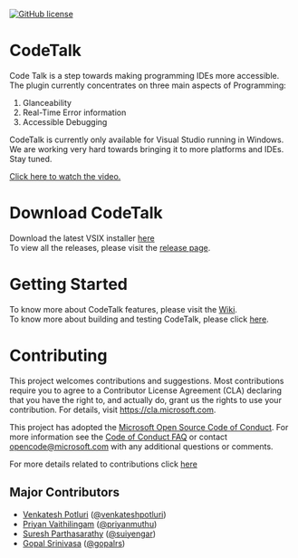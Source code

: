 [![GitHub license](https://img.shields.io/badge/license-MIT-blue.svg)](https://github.com/Microsoft/CodeTalk/blob/master/LICENSE)  
  
# CodeTalk
Code Talk is a step towards making programming IDEs more accessible. The plugin currently concentrates on three main aspects of Programming:
1. Glanceability
2. Real-Time Error information 
3. Accessible Debugging

CodeTalk is currently only available for Visual Studio running in Windows. We are working very hard towards bringing it to more platforms and IDEs. Stay tuned.

[Click here to watch the video.](http://www.youtube.com/watch?v=ttkNYaPwn6E)

# Download CodeTalk
Download the latest VSIX installer [here](https://github.com/Microsoft/CodeTalk/releases/download/v0.8.0/Microsoft.CodeTalk.0.8.0.vsix)  
To view all the releases, please visit the [release page](https://github.com/Microsoft/CodeTalk/releases/tag/v0.8.0).  

# Getting Started  
To know more about CodeTalk features, please visit the [Wiki](https://github.com/Microsoft/CodeTalk/wiki).  
To know more about building and testing CodeTalk, please click [here](https://github.com/Microsoft/CodeTalk/wiki/Building-and-Testing).

# Contributing

This project welcomes contributions and suggestions. Most contributions require you to
agree to a Contributor License Agreement (CLA) declaring that you have the right to,
and actually do, grant us the rights to use your contribution. For details, visit
https://cla.microsoft.com.

This project has adopted the [Microsoft Open Source Code of Conduct](https://opensource.microsoft.com/codeofconduct/).
For more information see the [Code of Conduct FAQ](https://opensource.microsoft.com/codeofconduct/faq/)
or contact [opencode@microsoft.com](mailto:opencode@microsoft.com) with any additional questions or comments.

For more details related to contributions click [here](https://github.com/Microsoft/CodeTalk/wiki/Contribution)

## Major Contributors
* [Venkatesh Potluri](https://venkateshpotluri.me) ([@venkateshpotluri](https://github.com/venkateshpotluri))
* [Priyan Vaithilingam](https://priyan.info) ([@priyanmuthu](https://github.com/priyanmuthu))
* [Suresh Parthasarathy](https://www.microsoft.com/en-us/research/people/supartha/) ([@suiyengar](https://github.com/suiyengar))
* [Gopal Srinivasa](https://www.microsoft.com/en-us/research/people/gopalsr/) ([@gopalrs](https://github.com/gopalrs))
